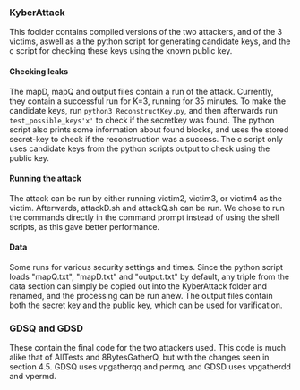 ### KyberAttack 
This foolder contains compiled versions of the two attackers, and of the 3 victims, aswell as a the python script for generating candidate keys, and the c script for checking these keys using the known public key. 

#### Checking leaks 
The mapD, mapQ and output files contain a run of the attack. Currently, they contain a successful run for K=3, running for 35 minutes. 
To make the candidate keys, run ```python3 ReconstructKey.py```, and then afterwards run ```test_possible_keys'x'``` to check if the secretkey was found. 
The python script also prints some information about found blocks, and uses the stored secret-key to check if the reconstruction was a success. 
The c script only uses candidate keys from the python scripts output to check using the public key. 

#### Running the attack 
The attack can be run by either running victim2, victim3, or victim4 as the victim. Afterwards, attackD.sh and attackQ.sh can be run. 
We chose to run the commands directly in the command prompt instead of using the shell scripts, as this gave better performance. 

#### Data
Some runs for various security settings and times. Since the python script loads "mapQ.txt", "mapD.txt" and "output.txt" by default, any triple from the data section can simply be copied out into the KyberAttack folder and renamed, and the processing can be run anew. 
The output files contain both the secret key and the public key, which can be used for varification. 

### GDSQ and GDSD
These contain the final code for the two attackers used. This code is much alike that of AllTests and 8BytesGatherQ, but with the changes seen in section 4.5. GDSQ uses vpgatherqq and permq, and GDSD uses vpgatherdd and vpermd. 

